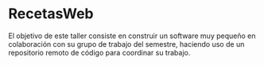 # RecetasWeb
El objetivo de este taller consiste en construir un software muy pequeño en colaboración con su grupo de trabajo del semestre, haciendo uso de un repositorio remoto de código para coordinar su trabajo.

